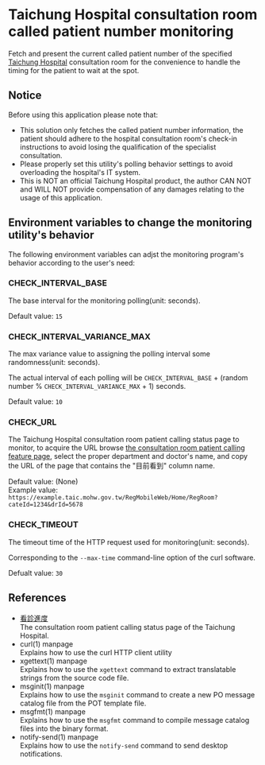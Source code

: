 # Taichung Hospital consultation room called patient number monitoring

Fetch and present the current called patient number of the specified [Taichung Hospital](https://www.taic.mohw.gov.tw/) consultation room for the convenience to handle the timing for the patient to wait at the spot.

## Notice

Before using this application please note that:

* This solution only fetches the called patient number information, the patient should adhere to the hospital consultation room's check-in instructions to avoid losing the qualification of the specialist consultation.
* Please properly set this utility's polling behavior settings to avoid overloading the hospital's IT system.
* This is NOT an official Taichung Hospital product, the author CAN NOT and WILL NOT provide compensation of any damages relating to the usage of this application.

## Environment variables to change the monitoring utility's behavior

The following environment variables can adjst the monitoring program's behavior according to the user's need:

### CHECK_INTERVAL_BASE

The base interval for the monitoring polling(unit: seconds).

Default value: `15`

### CHECK_INTERVAL_VARIANCE_MAX

The max variance value to assigning the polling interval some  randomness(unit: seconds).

The actual interval of each polling will be `CHECK_INTERVAL_BASE` + (random number % `CHECK_INTERVAL_VARIANCE_MAX` + 1) seconds.

Default value: `10`

### CHECK_URL

The Taichung Hospital consultation room patient calling status page to monitor, to acquire the URL browse [the consultation room patient calling feature page](https://www03.taic.mohw.gov.tw/RegMobileWeb/Home/RegRoomList?Flag=Y), select the proper department and doctor's name, and copy the URL of the page that contains the "目前看到" column name.

Default value: (None)  
Example value: `https://example.taic.mohw.gov.tw/RegMobileWeb/Home/RegRoom?cateId=1234&drId=5678`

### CHECK_TIMEOUT

The timeout time of the HTTP request used for monitoring(unit: seconds).

Corresponding to the `--max-time` command-line option of the curl software.

Defualt value: `30`

## References

* [看診進度](https://www03.taic.mohw.gov.tw/RegMobileWeb/Home/RegRoomList?Flag=Y)  
  The consultation room patient calling status page of the Taichung Hospital.
* curl(1) manpage  
  Explains how to use the curl HTTP client utility
* xgettext(1) manpage  
  Explains how to use the `xgettext` command to extract translatable strings from the source code file.
* msginit(1) manpage  
  Explains how to use the `msginit` command to create a new PO message catalog file from the POT template file.
* msgfmt(1) manpage  
  Explains how to use the `msgfmt` command to compile message catalog files into the binary format.
* notify-send(1) manpage  
  Explains how to use the `notify-send` command to send desktop notifications.
